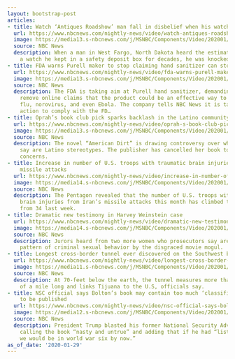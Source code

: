 ```yaml
---
layout: bootstrap-post
articles:
- title: Watch ‘Antiques Roadshow’ man fall in disbelief when his watch is appraised
  url: https://www.nbcnews.com/nightly-news/video/watch-antiques-roadshow-man-fall-in-disbelief-when-his-watch-is-appraised-77785669698
  image: https://media13.s-nbcnews.com/j/MSNBC/Components/Video/202001/nn_hsm_antique_roadshow_surprise_200129_1920x1080.nbcnews-fp-1200-630.jpg
  source: NBC News
  description: When a man in West Fargo, North Dakota heard the estimated value of
    a watch he kept in a safety deposit box for decades, he was knocked off his feet.
- title: FDA warns Purell maker to stop claiming hand sanitizer can stop serious illnesses
  url: https://www.nbcnews.com/nightly-news/video/fda-warns-purell-maker-to-stop-claiming-hand-sanitizer-can-stop-serious-illnesses-77785157933
  image: https://media13.s-nbcnews.com/j/MSNBC/Components/Video/202001/nn_cbe_fda_purell_warning_200129_1920x1080.nbcnews-fp-1200-630.jpg
  source: NBC News
  description: The FDA is taking aim at Purell hand sanitizer, demanding the company
    remove online claims that the product could be an effective way to prevent the
    flu, norovirus, and even Ebola. The company tells NBC News it is taking immediate
    action to comply with the FD…
- title: Oprah’s book club pick sparks backlash in the Latino community
  url: https://www.nbcnews.com/nightly-news/video/oprah-s-book-club-pick-sparks-backlash-in-the-latino-community-77783621901
  image: https://media13.s-nbcnews.com/j/MSNBC/Components/Video/202001/nn_ggu_oprah_book_club_controversy_200129_1920x1080.nbcnews-fp-1200-630.jpg
  source: NBC News
  description: The novel “American Dirt” is drawing controversy over what critics
    say are Latino stereotypes. The publisher has cancelled her book tour over safety
    concerns.
- title: Increase in number of U.S. troops with traumatic brain injuries from Iran
    missile attacks
  url: https://www.nbcnews.com/nightly-news/video/increase-in-number-of-u-s-troops-with-traumatic-brain-injuries-from-iran-missile-attacks-77784645650
  image: https://media14.s-nbcnews.com/j/MSNBC/Components/Video/202001/nn_ren_more_troops_with_tbi_200129_1920x1080.nbcnews-fp-1200-630.jpg
  source: NBC News
  description: The Pentagon revealed that the number of U.S. troops with traumatic
    brain injuries from Iran’s missile attacks this month has climbed to 50 -- up
    from 34 last week.
- title: Dramatic new testimony in Harvey Weinstein case
  url: https://www.nbcnews.com/nightly-news/video/dramatic-new-testimony-in-harvey-weinstein-case-77784645647
  image: https://media14.s-nbcnews.com/j/MSNBC/Components/Video/202001/nn_ksn_weinstein_trial_200129_1920x1080.nbcnews-fp-1200-630.jpg
  source: NBC News
  description: Jurors heard from two more women who prosecutors say are part of a
    pattern of criminal sexual behavior by the disgraced movie mogul.
- title: Longest cross-border tunnel ever discovered on the Southwest border
  url: https://www.nbcnews.com/nightly-news/video/longest-cross-border-tunnel-ever-discovered-on-the-southwest-border-77784645609
  image: https://media11.s-nbcnews.com/j/MSNBC/Components/Video/202001/nn_ksa_slongest_sw_border_tunnel_found_200129_1920x1080.nbcnews-fp-1200-630.jpg
  source: NBC News
  description: At 70-feet below the earth, the tunnel measures more than three fourths
    of a mile long and links Tijuana to the U.S, officials say.
- title: NSC official says Bolton’s book may contain too much ‘classified information’
    to be published
  url: https://www.nbcnews.com/nightly-news/video/nsc-official-says-bolton-s-book-may-contain-too-much-classified-information-to-be-published-77785157777
  image: https://media12.s-nbcnews.com/j/MSNBC/Components/Video/202001/nn_khu_impeachment_bolton_200129_1920x1080.nbcnews-fp-1200-630.jpg
  source: NBC News
  description: President Trump blasted his former National Security Adviser on Twitter,
    calling the book “nasty and untrue” and adding that if he had “listened to him,
    we would be in world war six by now.”
as_of_date: '2020-01-29'
---
```


